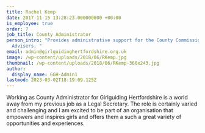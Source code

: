```yaml
---
title: Rachel Kemp
date: 2017-11-15 13:28:23.000000000 +00:00
is_employee: true
order: 7
job_title: County Administrator
person_intro: "Provides administrative support for the County Commissioner, Team and
  Advisers. "
email: admin@girlguidinghertfordshire.org.uk
image: /wp-content/uploads/2018/06/RKemp.jpg
thumbnail: /wp-content/uploads/2018/06/RKemp-360x243.jpg
author:
  display_name: GGH-Admin1
lastmod: 2023-03-02T18:19:09.125Z
---
```

Working as County Administrator for Girlguiding Hertfordshire is
    a world away from my previous job as a Legal Secretary. The role is certainly
    varied and challenging and I am excited to be part of an organisation that empowers
    and inspires girls and offers them a such a great variety of opportunities and
    experiences.
